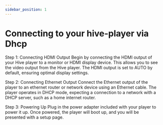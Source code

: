 ```yaml
---
sidebar_position: 1
---
```


# Connecting to your hive-player via Dhcp

Step 1: Connecting HDMI Output
Begin by connecting the HDMI output of your Hive player to a monitor or HDMI display
device. This allows you to see the video output from the Hive player. The HDMI output is
set to AUTO by default, ensuring optimal display settings.


Step 2: Connecting Ethernet Output
Connect the Ethernet output of the player to an ethernet router or network device using
an Ethernet cable. The player operates in DHCP mode, expecting a connection to a
network with a DHCP server, such as a home internet router.


Step 3: Powering Up
Plug in the power adapter included with your player to power it up. Once powered, the
player will boot up, and you will be presented with a setup page.